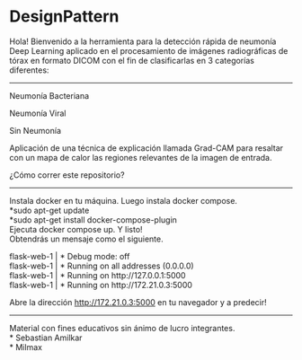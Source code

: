 # DesignPattern


Hola! Bienvenido a la herramienta para la detección rápida de neumonía
Deep Learning aplicado en el procesamiento de imágenes radiográficas de tórax en formato DICOM con el fin de clasificarlas en 3 categorías diferentes:
<hr/>
Neumonía Bacteriana

Neumonía Viral

Sin Neumonía

Aplicación de una técnica de explicación llamada Grad-CAM para resaltar con un mapa de calor las regiones relevantes de la imagen de entrada.

¿Cómo correr este repositorio?
<hr/>
Instala docker en tu máquina. Luego instala docker compose.<br/>
*sudo apt-get update<br/>
*sudo apt-get install docker-compose-plugin<br/>
Ejecuta docker compose up. Y listo! <br/>
Obtendrás un mensaje como el siguiente.
<p>
flask-web-1    |  * Debug mode: off<br/>
flask-web-1    |  * Running on all addresses (0.0.0.0)<br/>
flask-web-1    |  * Running on http://127.0.0.1:5000<br/>
flask-web-1    |  * Running on http://172.21.0.3:5000<br/>
</p>

Abre la dirección http://172.21.0.3:5000 en tu navegador y a predecir!
<hr/>
Material con fines educativos sin ánimo de lucro integrantes.<br/>
* Sebastian Amilkar<br/>
* Milmax 